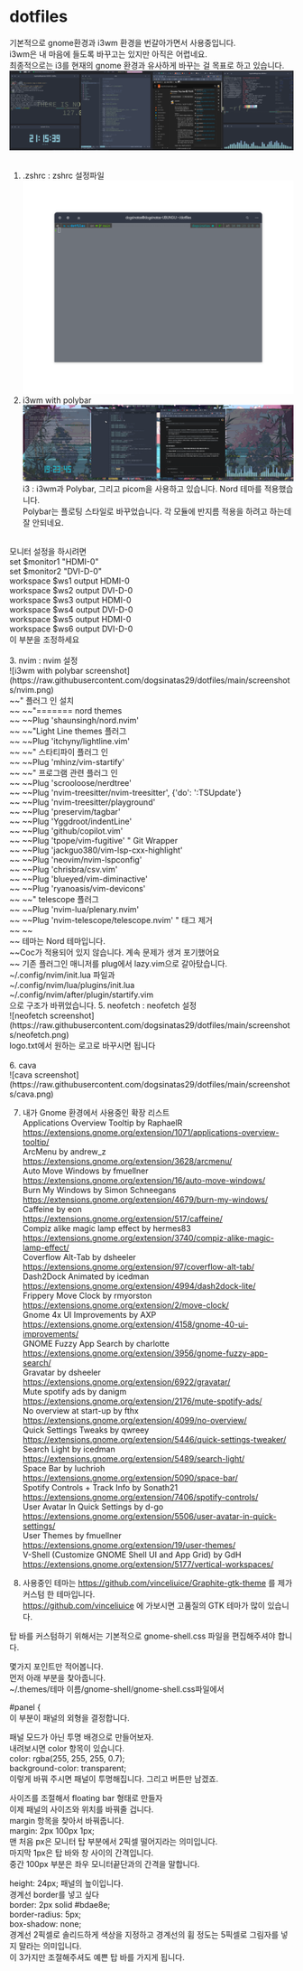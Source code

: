 # dotfiles
기본적으로 gnome환경과 i3wm 환경을 번갈아가면서 사용중입니다. <br>
i3wm은 내 마음에 들도록 바꾸고는 있지만 아직은 어렵네요. <br> 
최종적으로는 i3를 현재의 gnome 환경과 유사하게 바꾸는 걸 목표로 하고 있습니다. <br>
![Gnome Screenshot](https://raw.githubusercontent.com/dogsinatas29/dotfiles/main/screenshots/gnome.png) <br> <br>
1. .zshrc : zshrc 설정파일<br>
![Zshrc Screenshot](https://raw.githubusercontent.com/dogsinatas29/dotfiles/main/screenshots/zsh.png) <br>
2. i3wm with polybar<br>
![Zshrc Screenshot](https://raw.githubusercontent.com/dogsinatas29/dotfiles/main/screenshots/i3-screenshot.png) <br>
i3 : i3wm과 Polybar, 그리고 picom을 사용하고 있습니다. Nord 테마를 적용했습니다. <br>
Polybar는 플로팅 스타일로 바꾸었습니다. 각 모듈에 반지름 적용을 하려고 하는데 잘 안되네요. <br>
<br>
모니터 설정을 하시려면 <br>
set $monitor1 "HDMI-0"<br>
set $monitor2 "DVI-D-0"<br>
workspace $ws1 output HDMI-0<br>
workspace $ws2 output DVI-D-0<br>
workspace $ws3 output HDMI-0<br>
workspace $ws4 output DVI-D-0<br>
workspace $ws5 output HDMI-0<br>
workspace $ws6 output DVI-D-0<br>
이 부분을 조정하세요<br>
<br>
3. nvim : nvim 설정 <br>
![i3wm with polybar screenshot](https://raw.githubusercontent.com/dogsinatas29/dotfiles/main/screenshots/nvim.png) <br>
~~" 플러그 인 설치 <br>~~
~~"======= nord themes <br>~~
~~Plug 'shaunsingh/nord.nvim' <br>~~
~~"Light Line themes 플러그 <br>~~
~~Plug 'itchyny/lightline.vim' <br>~~
~~" 스타티파이 플러그 인 <br>~~
~~Plug 'mhinz/vim-startify' <br>~~
~~" 프로그램 관련 플러그 인 <br>~~
~~Plug 'scrooloose/nerdtree' <br>~~
~~Plug 'nvim-treesitter/nvim-treesitter', {'do': ':TSUpdate'} <br>~~
~~Plug 'nvim-treesitter/playground' <br>~~
~~Plug 'preservim/tagbar'<br>~~
~~Plug 'Yggdroot/indentLine'<br>~~
~~Plug 'github/copilot.vim' <br>~~
~~Plug 'tpope/vim-fugitive' " Git Wrapper <br>~~
~~Plug 'jackguo380/vim-lsp-cxx-highlight' <br>~~
~~Plug 'neovim/nvim-lspconfig' <br>~~
~~Plug 'chrisbra/csv.vim' <br>~~
~~Plug 'blueyed/vim-diminactive' <br>~~
~~Plug 'ryanoasis/vim-devicons' <br>~~
~~" telescope 플러그 <br>~~
~~Plug 'nvim-lua/plenary.nvim' <br>~~
~~Plug 'nvim-telescope/telescope.nvim' " 태그 제거 <br>~~
~~<br>~~
테마는 Nord 테마입니다.  <br>
~~Coc가 적용되어 있지 않습니다. 계속 문제가 생겨 포기했어요<br>~~
기존 플러그인 매니저를 plug에서 lazy.vim으로 갈아탔습니다.<br>
~/.config/nvim/init.lua 파일과 <br>
~/.config/nvim/lua/plugins/init.lua <br>
~/.config/nvim/after/plugin/startify.vim<br>
으로 구조가 바뀌었습니다. 
5. neofetch : neofetch 설정<br>
![neofetch screenshot](https://raw.githubusercontent.com/dogsinatas29/dotfiles/main/screenshots/neofetch.png)<br>
logo.txt에서 원하는 로고로 바꾸시면 됩니다<br>
<br>
6. cava <br>
![cava screenshot](https://raw.githubusercontent.com/dogsinatas29/dotfiles/main/screenshots/cava.png) <br>

7. 내가 Gnome 환경에서 사용중인 확장 리스트<br>
Applications Overview Tooltip by RaphaelR <br>
https://extensions.gnome.org/extension/1071/applications-overview-tooltip/<br>
ArcMenu by andrew_z <br>
https://extensions.gnome.org/extension/3628/arcmenu/<br>
Auto Move Windows by fmuellner <br>
https://extensions.gnome.org/extension/16/auto-move-windows/<br>
Burn My Windows by Simon Schneegans<br>
https://extensions.gnome.org/extension/4679/burn-my-windows/<br>
Caffeine by eon<br>
https://extensions.gnome.org/extension/517/caffeine/<br>
Compiz alike magic lamp effect by hermes83<br>
https://extensions.gnome.org/extension/3740/compiz-alike-magic-lamp-effect/<br>
Coverflow Alt-Tab by dsheeler <br>
https://extensions.gnome.org/extension/97/coverflow-alt-tab/<br>
Dash2Dock Animated by icedman<br>
https://extensions.gnome.org/extension/4994/dash2dock-lite/<br>
Frippery Move Clock by rmyorston<br>
https://extensions.gnome.org/extension/2/move-clock/<br>
Gnome 4x UI Improvements by AXP<br>
https://extensions.gnome.org/extension/4158/gnome-40-ui-improvements/<br>
GNOME Fuzzy App Search by charlotte <br>
https://extensions.gnome.org/extension/3956/gnome-fuzzy-app-search/<br>
Gravatar by dsheeler<br>
https://extensions.gnome.org/extension/6922/gravatar/<br>
Mute spotify ads by danigm <br>
https://extensions.gnome.org/extension/2176/mute-spotify-ads/<br>
No overview at start-up by fthx <br>
https://extensions.gnome.org/extension/4099/no-overview/<br>
Quick Settings Tweaks by qwreey <br>
https://extensions.gnome.org/extension/5446/quick-settings-tweaker/<br>
Search Light by icedman <br>
https://extensions.gnome.org/extension/5489/search-light/<br>
Space Bar by luchrioh<br>
https://extensions.gnome.org/extension/5090/space-bar/<br>
Spotify Controls + Track Info by Sonath21<br>
https://extensions.gnome.org/extension/7406/spotify-controls/<br>
User Avatar In Quick Settings by d-go <br>
https://extensions.gnome.org/extension/5506/user-avatar-in-quick-settings/<br>
User Themes by fmuellner <br>
https://extensions.gnome.org/extension/19/user-themes/<br>
V-Shell (Customize GNOME Shell UI and App Grid) by GdH <br>
https://extensions.gnome.org/extension/5177/vertical-workspaces/<br>

8. 사용중인 테마는 https://github.com/vinceliuice/Graphite-gtk-theme 를 제가 커스텀 한 테마입니다.<br>
https://github.com/vinceliuice 에 가보시면 고품질의 GTK 테마가 많이 있습니다. <br>

탑 바를 커스텀하기 위해서는 기본적으로 gnome-shell.css 파일을 편집해주셔야 합니다. <br>

몇가지 포인트만 적어봅니다.<br>
먼저 아래 부분을 찾아줍니다.<br>
~/.themes/테마 이름/gnome-shell/gnome-shell.css파일에서<br>

#panel {<br>
이 부분이 패널의 외형을 결정합니다.<br>

패널 모드가 아닌 투명 배경으로 만들어보자.<br>
내려보시면 color 항목이 있습니다.<br>
color: rgba(255, 255, 255, 0.7);<br>
background-color: transparent;<br>
이렇게 바꿔 주시면 패널이 투명해집니다. 그리고 버튼만 남겠죠.<br>

사이즈를 조절해서 floating bar 형태로 만들자<br>
이제 패널의 사이즈와 위치를 바꿔줄 겁니다.<br>
margin 항목을 찾아서 바꿔줍니다.<br>
margin: 2px 100px 1px;<br>
맨 처음 px은 모니터 탑 부분에서 2픽셀 떨어지라는 의미입니다.<br>
마지막 1px은 탑 바와 창 사이의 간격입니다.<br>
중간 100px 부분은 좌우 모니터끝단과의 간격을 말합니다.<br>

height: 24px; 패널의 높이입니다.<br>
경계선 border를 넣고 싶다<br>
border: 2px solid #bdae8e;<br>
border-radius: 5px;<br>
box-shadow: none;<br>
경계선 2픽셀로 솔리드하게 색상을 지정하고 경계선의 휨 정도는 5픽셀로 그림자를 넣지 말라는 의미입니다.<br>
이 3가지만 조절해주셔도 예쁜 탑 바를 가지게 됩니다.<br>
